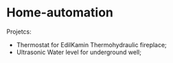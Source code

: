 # Home-automation

Projetcs:
- Thermostat for EdilKamin Thermohydraulic fireplace;
- Ultrasonic Water level for underground well;
